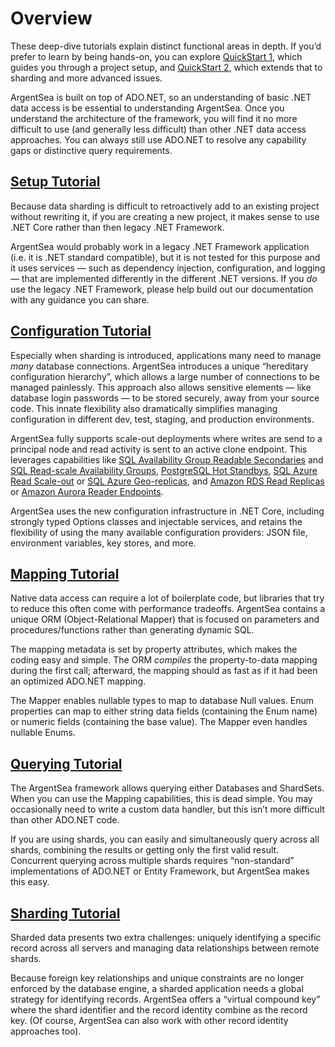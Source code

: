 ﻿# Overview

These deep-dive tutorials explain distinct functional areas in depth. If you’d prefer to learn by being hands-on, you can explore [QuickStart 1](quickstart1.md), which guides you through a project setup, and [QuickStart 2](quickstart2.md), which extends that to sharding and more advanced issues.

ArgentSea is built on top of ADO.NET, so an understanding of basic .NET data access is be essential to understanding ArgentSea. Once you understand the architecture of the framework, you will find it no more difficult to use (and generally less difficult) than other .NET data access approaches. You can always still use ADO.NET to resolve any capability gaps or distinctive query requirements.

## [Setup Tutorial](setup.md)

Because data sharding is difficult to retroactively add to an existing project without rewriting it, if you are creating a new project, it makes sense to use .NET Core rather than then legacy .NET Framework.

ArgentSea would probably work in a legacy .NET Framework application (i.e. it is .NET standard compatible), but it is not tested for this purpose and it uses services — such as dependency injection, configuration, and logging — that are implemented differently in the different .NET versions. If you *do* use the legacy .NET Framework, please help build out our documentation with any guidance you can share.

## [Configuration Tutorial](configuration.md)

Especially when sharding is introduced, applications many need to manage *many* database connections. ArgentSea introduces a unique “hereditary configuration hierarchy”, which allows a large number of connections to be managed painlessly. This approach also allows sensitive elements — like database login passwords — to be stored securely, away from your source code. This innate flexibility also dramatically simplifies managing configuration in different dev, test, staging, and production environments. 

ArgentSea fully supports scale-out deployments where writes are send to a principal node and read activity is sent to an active clone endpoint. This leverages capabilities like [SQL Availability Group Readable Secondaries](https://docs.microsoft.com/en-us/sql/database-engine/availability-groups/windows/overview-of-always-on-availability-groups-sql-server?view=sql-server-2017#ActiveSecondaries) and [SQL Read-scale Availability Groups](https://docs.microsoft.com/en-us/sql/database-engine/availability-groups/windows/read-scale-availability-groups?view=sql-server-2017), [PostgreSQL Hot Standbys](https://www.postgresql.org/docs/11/hot-standby.html), [SQL Azure Read Scale-out](https://docs.microsoft.com/en-us/azure/sql-database/sql-database-read-scale-out) or [SQL Azure Geo-replicas](https://docs.microsoft.com/en-us/azure/sql-database/sql-database-geo-replication-overview), and [Amazon RDS Read Replicas](https://aws.amazon.com/rds/details/read-replicas/) or [Amazon Aurora Reader Endpoints](https://aws.amazon.com/about-aws/whats-new/2016/09/reader-end-point-for-amazon-aurora/).

ArgentSea uses the new configuration infrastructure in .NET Core, including strongly typed Options classes and injectable services, and retains the flexibility of using the many available configuration providers: JSON file, environment variables, key stores, and more.

## [Mapping Tutorial](mapping.md)

Native data access can require a lot of boilerplate code, but libraries that try to reduce this often come with performance tradeoffs. ArgentSea contains a unique ORM (Object-Relational Mapper) that is focused on parameters and procedures/functions rather than generating dynamic SQL.

The mapping metadata is set by property attributes, which makes the coding easy and simple. The ORM *compiles* the property-to-data mapping during the first call; afterward, the mapping should as fast as if it had been an optimized ADO.NET mapping.

The Mapper enables nullable types to map to database Null values. Enum properties can map to either string data fields (containing the Enum name) or numeric fields (containing the base value). The Mapper even handles nullable Enums.

## [Querying Tutorial](querying.md)

The ArgentSea framework allows querying either Databases and ShardSets. When you can use the Mapping capabilities, this is dead simple. You may occasionally need to write a custom data handler, but this isn’t more difficult than other ADO.NET code.

If you are using shards, you can easily and simultaneously query across all shards, combining the results or getting only the first valid result. Concurrent querying across multiple shards requires “non-standard” implementations of ADO.NET or Entity Framework, but ArgentSea makes this easy.

## [Sharding Tutorial](sharding.md)

Sharded data presents two extra challenges: uniquely identifying a specific record across all servers and managing data relationships between remote shards.

Because foreign key relationships and unique constraints are no longer enforced by the database engine, a sharded application needs a global strategy for identifying records. ArgentSea offers a “virtual compound key” where the shard identifier and the record identity combine as the record key. (Of course, ArgentSea can also work with other record identity approaches too).